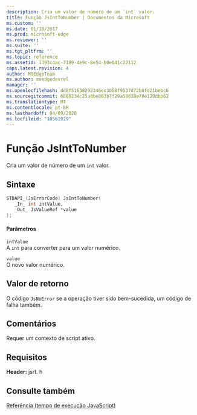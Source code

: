 ```yaml
---
description: Cria um valor de número de um `int` valor.
title: Função JsIntToNumber | Documentos da Microsoft
ms.custom: ''
ms.date: 01/18/2017
ms.prod: microsoft-edge
ms.reviewer: ''
ms.suite: ''
ms.tgt_pltfrm: ''
ms.topic: reference
ms.assetid: 1393c4ac-7189-4e9c-8e54-b0e041c22112
caps.latest.revision: 4
author: MSEdgeTeam
ms.author: msedgedevrel
manager: ''
ms.openlocfilehash: dd8f51638292346ec3058f9537d72b8fd21bebc6
ms.sourcegitcommit: 6860234c25a8be863b7f29a54838e78e120dbb62
ms.translationtype: MT
ms.contentlocale: pt-BR
ms.lasthandoff: 04/09/2020
ms.locfileid: "10561029"
---
```

# Função JsIntToNumber
Cria um valor de número de um `int` valor.  
  
## Sintaxe  
  
```cpp  
STDAPI_(JsErrorCode) JsIntToNumber(  
   _In_ int intValue,  
   _Out_ JsValueRef *value  
);  
```  
  
#### Parâmetros  
 `intValue`  
 A `int` para converter para um valor numérico.  
  
 `value`  
 O novo valor numérico.  
  
## Valor de retorno  
 O código `JsNoError` se a operação tiver sido bem-sucedida, um código de falha também.  
  
## Comentários  
 Requer um contexto de script ativo.  
  
## Requisitos  
 **Header:** jsrt. h  
  
## Consulte também  
 [Referência (tempo de execução JavaScript)](../chakra-hosting/reference-javascript-runtime.md)
